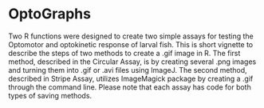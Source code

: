 # OptoGraphs
Two R functions were designed to create two simple assays for testing the Optomotor and optokinetic response of larval fish. This is short vignette to describe the steps of two methods to create a .gif image in R. The first method, described in the Circular Assay, is by creating several .png images and turning them into .gif or .avi files using ImageJ. The second method, described in Stripe Assay, utilizes ImageMagick package by creating a .gif through the command line. Please note that each assay has code for both types of saving methods.
